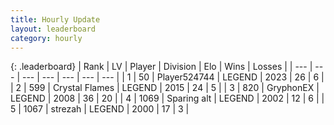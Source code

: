 ```yaml
---
title: Hourly Update
layout: leaderboard
category: hourly
---
```


{: .leaderboard}
| Rank | LV | Player | Division | Elo | Wins | Losses |
| --- | --- | --- | --- | --- | --- | --- |
| <span data-change="0">1</span> | 50 | <span title="ID: 524744">Player524744</span> | LEGEND | <span data-change="0">2023</span> | <span data-change="0">26</span> | <span data-change="0">6</span> |
| <span data-change="0">2</span> | 599 | <span title="ID: 163201">Crystal Flames</span> | LEGEND | <span data-change="0">2015</span> | <span data-change="0">24</span> | <span data-change="0">5</span> |
| <span data-change="3">3</span> | 820 | <span title="ID: 315148">GryphonEX</span> | LEGEND | <span data-change="30">2008</span> | <span data-change="4">36</span> | <span data-change="1">20</span> |
| <span data-change="-1">4</span> | 1069 | <span title="ID: 203132">Sparing alt</span> | LEGEND | <span data-change="0">2002</span> | <span data-change="0">12</span> | <span data-change="0">6</span> |
| <span data-change="4">5</span> | 1067 | <span title="ID: 1692">strezah</span> | LEGEND | <span data-change="44">2000</span> | <span data-change="4">17</span> | <span data-change="1">3</span> |